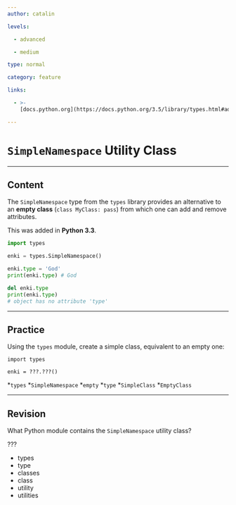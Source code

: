 ```yaml
---
author: catalin

levels:

  - advanced

  - medium

type: normal

category: feature

links:

  - >-
    [docs.python.org](https://docs.python.org/3.5/library/types.html#additional-utility-classes-and-functions){website}

---
```

# `SimpleNamespace` Utility Class

---
## Content

The `SimpleNamespace` type from the `types` library provides an alternative to an **empty class** (`class MyClass: pass`) from which one can add and remove attributes.

This was added in **Python 3.3**.
```python
import types

enki = types.SimpleNamespace()

enki.type = 'God'
print(enki.type) # God

del enki.type
print(enki.type)
# object has no attribute 'type'
```

---
## Practice

Using the `types` module, create a simple class, equivalent to an empty one:
```
import types

enki = ???.???()
```

*`types` 
*`SimpleNamespace` 
*`empty` 
*`type` 
*`SimpleClass` 
*`EmptyClass`

---
## Revision

What Python module contains the `SimpleNamespace` utility class?

???

* types
* type
* classes
* class
* utility
* utilities
 
